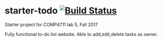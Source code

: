 # starter-todo [![Build Status](https://travis-ci.org/comp4711TeamMJ/starter-todo4.svg?branch=develop)](https://travis-ci.org/comp4711TeamMJ/starter-todo4)
Starter project for COMP4711 lab 5, Fall 2017

Fully functional to-do list website.
Able to add,edit,delete tasks as owner.
